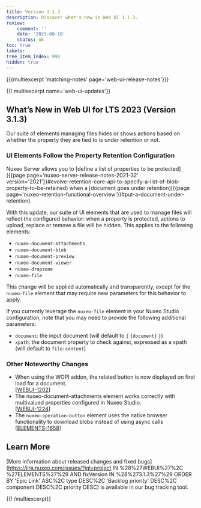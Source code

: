 ```yaml
---
title: Version 3.1.3
description: Discover what's new in Web UI 3.1.3.
review:
    comment: ''
    date: '2023-08-10'
    status: ok
toc: true
labels:
tree_item_index: 998
hidden: true
---
```


{{{multiexcerpt 'matching-notes' page='web-ui-release-notes'}}}

{{! multiexcerpt name='web-ui-updates'}}
## What’s New in Web UI for LTS 2023 (Version 3.1.3)

Our suite of elements managing files hides or shows actions based on whether the property they are tied to is under retention or not.

### UI Elements Follow the Property Retention Configuration

Nuxeo Server allows you to [define a list of properties to be protected]({{page page='nuxeo-server-release-notes-2021-32' version='2021'}}#evolve-retention-core-api-to-specify-a-list-of-blob-property-to-be-retained) when a [document goes under retention]({{page page='nuxeo-retention-functional-overview'}}#put-a-document-under-retention).

With this update, our suite of UI elements that are used to manage files will reflect the configured behavior: when a property is protected, actions to upload, replace or remove a file will be hidden. This applies to the following elements:

- `nuxeo-document-attachments`
- `nuxeo-document-blob`
- `nuxeo-document-preview`
- `nuxeo-document-viewer`
- `nuxeo-dropzone`
- `nuxeo-file`

This change will be applied automatically and transparently, except for the `nuxeo-file` element that may require new parameters for this behavior to apply. 

If you currently leverage the `nuxeo-file` element in your Nuxeo Studio configuration, note that you may need to provide the following additional parameters:
- `document`: the input document (will default to `{` `{document}` `}`)
- `xpath`: the document property to check against, expressed as a xpath (will default to `file:content`)


### Other Noteworthy Changes

- When using the WOPI addon, the related button is now displayed on first load for a document.<br/>[[WEBUI-1202](https://jira.nuxeo.com/browse/WEBUI-1202)]
- The nuxeo-document-attachments element works correctly with multivalued properties configured in Nuxeo Studio.<br/>[[WEBUI-1224](https://jira.nuxeo.com/browse/WEBUI-1224)]
- The `nuxeo-operation-button` element uses the native browser functionality to download blobs instead of using async calls<br/>[[ELEMENTS-1658](https://jira.nuxeo.com/browse/ELEMENTS-1658)] 


## Learn More

[More information about released changes and fixed bugs](https://jira.nuxeo.com/issues/?jql=project IN %28%27WEBUI%27%2C %27ELEMENTS%27%29 AND fixVersion IN %28%273.1.3%27%29 ORDER BY 'Epic Link' ASC%2C type DESC%2C  'Backlog priority' DESC%2C component DESC%2C priority DESC) is available in our bug tracking tool.


{{! /multiexcerpt}}
